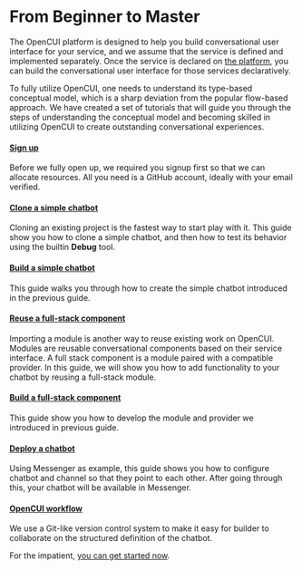 # From Beginner to Master
The OpenCUI platform is designed to help you build conversational user interface for your service, and we assume that the service is defined and implemented separately. Once the service is declared on [the platform](https://build.opencui.io), you can build the conversational user interface for those services declaratively.

To fully utilize OpenCUI, one needs to understand its type-based conceptual model, which is a sharp deviation from the popular flow-based approach. We have created a set of tutorials that will guide you through the steps of understanding the conceptual model and becoming skilled in utilizing OpenCUI to create outstanding conversational experiences.

#### [Sign up](signingup.md)
Before we fully open up, we required you signup first so that we can allocate resources. All you need is a GitHub account, ideally with your email verified. 

#### [Clone a simple chatbot](start-with-clone.md)
Cloning an existing project is the fastest way to start play with it. This guide show you how to clone a simple chatbot, and then how to test its behavior using the builtin **Debug** tool.

#### [Build a simple chatbot](pingpong.md)
This guide walks you through how to create the simple chatbot introduced in the previous guide.

#### [Reuse a full-stack component](use-hours.md)
Importing a module is another way to reuse existing work on OpenCUI. Modules are reusable conversational components based on their service interface. A full stack component is a module paired with a compatible provider. In this guide, we will show you how to add functionality to your chatbot by reusing a full-stack module.

#### [Build a full-stack component](build-service.md)
This guide show you how to develop the module and provider we introduced in previous guide.

#### [Deploy a chatbot](quickstart-channel.md)
Using Messenger as example, this guide shows you how to configure chatbot and channel so that they point to each other. After going through this, your chatbot will be available in Messenger. 

#### [OpenCUI workflow](opencui-flow.md)
We use a Git-like version control system to make it easy for builder to collaborate on the structured definition of the chatbot.

For the impatient, [you can get started now](https://build.opencui.io).
